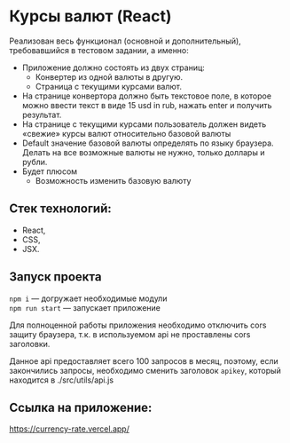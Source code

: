 # Курсы валют (React)

Реализован весь функционал (основной и дополнительный), требовавшийся в тестовом задании, а именно:
- Приложение должно состоять из двух страниц:
   - Конвертер из одной валюты в другую.
   - Страница с текущими курсами валют.
- На странице конвертора должно быть текстовое поле, в которое можно ввести текст в виде 15 usd in rub, нажать enter и получить результат.
- На странице с текущими курсами пользователь должен видеть «свежие» курсы валют относительно базовой валюты
- Default значение базовой валюты определять по языку браузера. Делать на все возможные валюты не нужно, только доллары и рубли.
- Будет плюсом
    - Возможность изменить базовую валюту

## Стек технологий:
- React,
- CSS,
- JSX.

## Запуск проекта

`npm i` — догружает необходимые модули<br/>
`npm run start` — запускает приложение<br/>

Для полноценной работы приложения необходимо отключить cors защиту браузера, т.к. в используемом api не проставлены cors заголовки.

Данное api предоставляет всего 100 запросов в месяц, поэтому, если закончились запросы, необходимо сменить заголовок `apikey`, который находится в ./src/utils/api.js

## Ссылка на приложение:
https://currency-rate.vercel.app/

